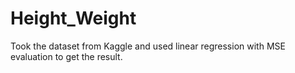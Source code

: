 # Height_Weight
Took the dataset from Kaggle and used linear regression with MSE evaluation to get the result.
